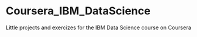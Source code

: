 # Coursera_IBM_DataScience

Little projects and exercizes for the IBM Data Science course on Coursera
